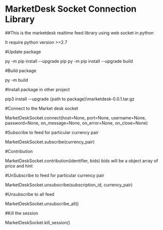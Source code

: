 # MarketDesk Socket Connection Library

##This is the marketdesk realtime feed library using web socket in python

It require python version >=2.7

#Update package

py -m pip install --upgrade pip
py -m pip install --upgrade build

#Build package

py -m build

#Install package in other project

pip3 install --upgrade {path to package}\marketdesk-0.0.1.tar.gz

#Connect to the Market desk socket

MarketDeskSocket.connect(host=None, port=None, username=None, password=None, on_message=None, on_error=None, on_close=None)

#Subscribe to feed for particular currency pair

MarketDeskSocket.subscribe(currency_pair)

#Contribution

MarketDeskSocket.contribution(identifier, bids)
bids will be a object array of price and hint

#UnSubscribe to feed for particular currency pair

MarketDeskSocket.unsubscribe(subscription_id, currency_pair)

#Unsubscribe to all feed

MarketDeskSocket.unsubscribe_all()

#Kill the session

MarketDeskSocket.kill_session()
